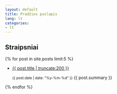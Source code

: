 ```yaml
---
layout: default
title: Pradžios puslapis
lang: lt
categories:
- lt
---
```


<h2>Straipsniai</h2>
{% for post in site.posts limit:5 %}
<ul class="list-inline">
	<li><a href="{{ post.url }}">{{ post.title | truncate:200 }}</a><p><small>{{ post.date | date: "%y-%m-%d" }}</small> <span class="entry">{{ post.summary }}</span></p></li>
</ul>	
{% endfor %}
